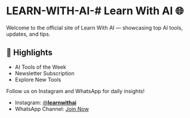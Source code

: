 # LEARN-WITH-AI-# Learn With AI 🌐

Welcome to the official site of Learn With AI — showcasing top AI tools, updates, and tips.

## 📌 Highlights
- AI Tools of the Week
- Newsletter Subscription
- Explore New Tools

Follow us on Instagram and WhatsApp for daily insights!

- Instagram: [@__learnwithai__](https://www.instagram.com/__.learnwithai.__)
- WhatsApp Channel: [Join Now](https://whatsapp.com/channel/0029VbAHRVM3LdQRd9kpfr42)

